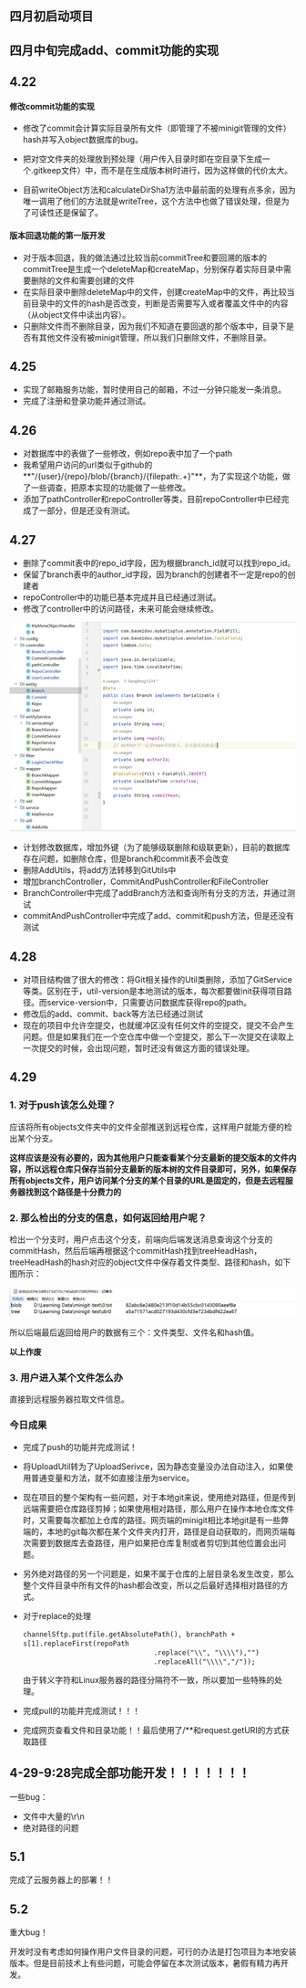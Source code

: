 ## 四月初启动项目



## 四月中旬完成add、commit功能的实现



## 4.22

#### 修改commit功能的实现

- 修改了commit会计算实际目录所有文件（即管理了不被minigit管理的文件）hash并写入object数据库的bug。

- 把对空文件夹的处理放到预处理（用户传入目录时即在空目录下生成一个.gitkeep文件）中，而不是在生成版本树时进行，因为这样做的代价太大。
- 目前writeObject方法和calculateDirSha1方法中最前面的处理有点多余，因为唯一调用了他们的方法就是writeTree，这个方法中也做了错误处理，但是为了可读性还是保留了。

#### 版本回退功能的第一版开发

- 对于版本回退，我的做法通过比较当前commitTree和要回溯的版本的commitTree是生成一个deleteMap和createMap，分别保存着实际目录中需要删除的文件和需要创建的文件
- 在实际目录中删除deleteMap中的文件，创建createMap中的文件，再比较当前目录中的文件的hash是否改变，判断是否需要写入或者覆盖文件中的内容（从object文件中读出内容）。
- 只删除文件而不删除目录，因为我们不知道在要回退的那个版本中，目录下是否有其他文件没有被minigit管理，所以我们只删除文件，不删除目录。

## 4.25

- 实现了邮箱服务功能，暂时使用自己的邮箱，不过一分钟只能发一条消息。
- 完成了注册和登录功能并通过测试。

## 4.26

- 对数据库中的表做了一些修改，例如repo表中加了一个path
- 我希望用户访问的url类似于github的**"/{user}/{repo}/blob/{branch}/{filepath:.+}"**，为了实现这个功能，做了一些调查，把原本实现的功能做了一些修改。
- 添加了pathController和repoController等类，目前repoController中已经完成了一部分，但是还没有测试。

## 4.27

- 删除了commit表中的repo_id字段，因为根据branch_id就可以找到repo_id。
- 保留了branch表中的author_id字段，因为branch的创建者不一定是repo的创建者
- repoController中的功能已基本完成并且已经通过测试。
- 修改了controller中的访问路径，未来可能会继续修改。

![image-20230427112817713](markdown-img/DevelpmentHistory.assets/image-20230427112817713.png)

- 计划修改数据库，增加外键（为了能够级联删除和级联更新），目前的数据库存在问题，如删除仓库，但是branch和commit表不会改变
- 删除AddUtils，将add方法转移到GitUtils中
- 增加branchController，CommitAndPushController和FileController
- BranchController中完成了addBranch方法和查询所有分支的方法，并通过测试
- commitAndPushController中完成了add、commit和push方法，但是还没有测试

## 4.28

- 对项目结构做了很大的修改：将Git相关操作的Util类删除，添加了GitService等类。区别在于，util-version是本地测试的版本，每次都要做init获得项目路径。而service-version中，只需要访问数据库获得repo的path。
- 修改后的add、commit、back等方法已经通过测试
- 现在的项目中允许空提交，也就缓冲区没有任何文件的空提交，提交不会产生问题。但是如果我们在一个空仓库中做一个空提交，那么下一次提交在读取上一次提交的时候，会出现问题，暂时还没有做这方面的错误处理。

## 4.29

### 1. 对于push该怎么处理？

应该将所有objects文件夹中的文件全部推送到远程仓库，这样用户就能方便的检出某个分支。

**这样应该是没有必要的，因为其他用户只能查看某个分支最新的提交版本的文件内容，所以远程仓库只保存当前分支最新的版本树的文件目录即可，另外，如果保存所有objects文件，用户访问某个分支的某个目录的URL是固定的，但是去远程服务器找到这个路径是十分费力的**

### 2. 那么检出的分支的信息，如何返回给用户呢？

检出一个分支时，用户点击这个分支，前端向后端发送消息查询这个分支的commitHash，然后后端再根据这个commitHash找到treeHeadHash，treeHeadHash的hash对应的object文件中保存着文件类型、路径和hash，如下图所示：

![image-20230429101736560](markdown-img/DevelpmentHistory.assets/image-20230429101736560.png)

所以后端最后返回给用户的数据有三个：文件类型、文件名和hash值。

**以上作废**

### 3. 用户进入某个文件怎么办

直接到远程服务器拉取文件信息。

### 今日成果

- 完成了push的功能并完成测试！

- 将UploadUtil转为了UploadSerivce，因为静态变量没办法自动注入，如果使用普通变量和方法，就不如直接注册为service。

- 现在项目的整个架构有一些问题，对于本地git来说，使用绝对路径，但是传到远端需要把仓库路径剪掉；如果使用相对路径，那么用户在操作本地仓库文件时，又需要每次都加上仓库的路径。网页端的minigit相比本地git是有一些弊端的，本地的git每次都在某个文件夹内打开，路径是自动获取的，而网页端每次需要到数据库去查路径，用户如果把仓库复制或者剪切到其他位置会出问题。

- 另外绝对路径的另一个问题是，如果不属于仓库的上层目录名发生改变，那么整个文件目录中所有文件的hash都会改变，所以之后最好选择相对路径的方式。

- 对于replace的处理

  ```
  channelSftp.put(file.getAbsolutePath(), branchPath + s[1].replaceFirst(repoPath
                                  .replace("\\", "\\\\"),"")
                                  .replaceAll("\\\\","/"));
  ```

  由于转义字符和Linux服务器的路径分隔符不一致，所以要加一些特殊的处理。

- 完成pull的功能并完成测试！！！

- 完成网页查看文件和目录功能！！最后使用了/**和request.getURI的方式获取路径

## 4-29-9:28完成全部功能开发！！！！！！！

一些bug：

- 文件中大量的\r\n
- 绝对路径的问题

## 5.1 

完成了云服务器上的部署！！

## 5.2 

重大bug！

开发时没有考虑如何操作用户文件目录的问题，可行的办法是打包项目为本地安装版本。但是目前技术上有些问题，可能会停留在本次测试版本，暑假有精力再开发。